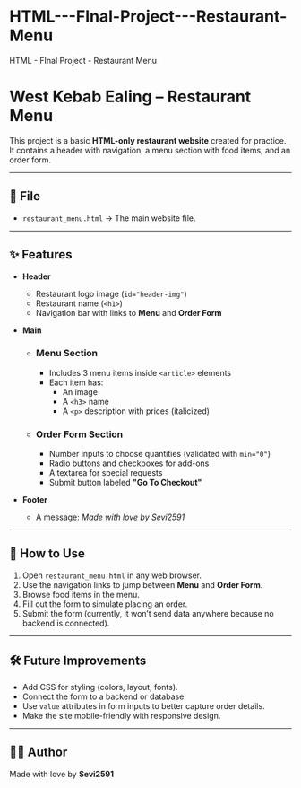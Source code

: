 # HTML---FInal-Project---Restaurant-Menu
HTML - FInal Project - Restaurant Menu 

# West Kebab Ealing – Restaurant Menu

This project is a basic **HTML-only restaurant website** created for practice.  
It contains a header with navigation, a menu section with food items, and an order form.

---

## 📂 File
- `restaurant_menu.html` → The main website file.

---

## ✨ Features
- **Header**
  - Restaurant logo image (`id="header-img"`)
  - Restaurant name (`<h1>`)
  - Navigation bar with links to **Menu** and **Order Form**

- **Main**
  - ### Menu Section
    - Includes 3 menu items inside `<article>` elements
    - Each item has:
      - An image
      - A `<h3>` name
      - A `<p>` description with prices (italicized)
  - ### Order Form Section
    - Number inputs to choose quantities (validated with `min="0"`)
    - Radio buttons and checkboxes for add-ons
    - A textarea for special requests
    - Submit button labeled **"Go To Checkout"**

- **Footer**
  - A message: *Made with love by Sevi2591*

---

## 🚀 How to Use
1. Open `restaurant_menu.html` in any web browser.
2. Use the navigation links to jump between **Menu** and **Order Form**.
3. Browse food items in the menu.
4. Fill out the form to simulate placing an order.
5. Submit the form (currently, it won’t send data anywhere because no backend is connected).

---

## 🛠️ Future Improvements
- Add CSS for styling (colors, layout, fonts).
- Connect the form to a backend or database.
- Use `value` attributes in form inputs to better capture order details.
- Make the site mobile-friendly with responsive design.

---

## 👨‍💻 Author
Made with love by **Sevi2591**  
